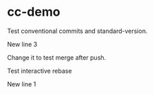 # cc-demo

Test conventional commits and standard-version.

New line 3

Change it to test merge after push.

Test interactive rebase

New line 1
